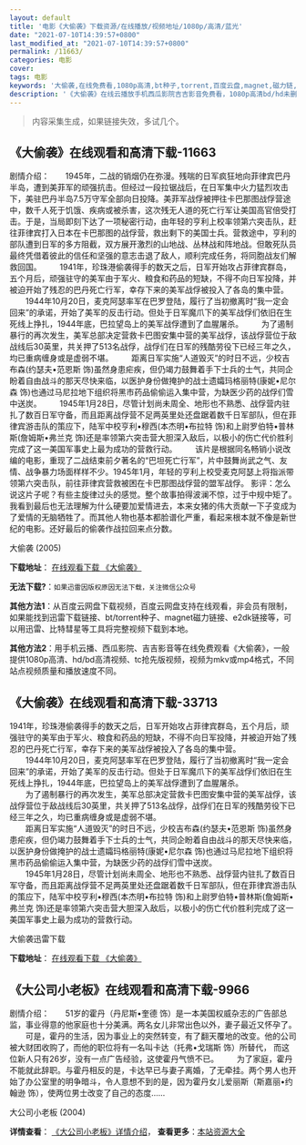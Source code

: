 ```yaml
---
layout: default
title: '电影《大偷袭》下载资源/在线播放/视频地址/1080p/高清/蓝光'
date: "2021-07-10T14:39:57+0800"
last_modified_at: "2021-07-10T14:39:57+0800"
permalink: /11663/
categories: 电影
cover:
tags: 电影
keywords: '大偷袭,在线免费看,1080p高清,bt种子,torrent,百度云盘,magnet,磁力链,迅雷下载资源'
description: '《大偷袭》在线云播放手机西瓜影院吉吉影音免费看，1080p高清bd/hd未删减完整版和tc抢先枪版，mkv/mp4格式，附带bt/torrent种子、magnet/磁力链、百度云盘、网盘资源迅雷下载链接'
---
```


>内容采集生成，如果链接失效，多试几个。


## 《大偷袭》在线观看和高清下载-11663

剧情介绍：　　1945年，二战的销烟仍在弥漫。残喘的日军疯狂地向菲律宾巴丹半岛，遭到美菲军的顽强抗击。但经过一段拉锯战后，在日军集中火力猛烈攻击下，美驻巴丹半岛7.5万守军全部向日投降。美菲军战俘被押往卡巴那图战俘营途中，数千人死于饥饿、疾病或被杀害，这次残无人道的死亡行军让美国高官倍受打击。于是，当局即刻下达了一项秘密行动，由年轻的亨利上校率领第六突击队，赶往菲律宾打入日本在卡巴那图的战俘营，救出剩下的美国士兵。营救途中，亨利的部队遭到日军的多方阻截，双方展开激烈的山地战、丛林战和阵地战。但敢死队员最终凭借着彼此的信任和坚强的意志击退了敌人，顺利完成任务，将同胞战友们解救回国。 　　1941年，珍珠港偷袭得手的数天之后，日军开始攻占菲律宾群岛，五个月后，顽强驻守的美军由于军火、粮食和药品的短缺，不得不向日军投降，并被迫开始了残忍的巴丹死亡行军，幸存下来的美军战俘被投入了各岛的集中营。 　　1944年10月20日，麦克阿瑟率军在巴罗登陆，履行了当初撤离时“我一定会回来”的承诺，开始了美军的反击行动。但处于日军魔爪下的美军战俘们依旧在生死线上挣扎，1944年底，巴拉望岛上的美军战俘遭到了血腥屠杀。 　　为了遏制暴行的再次发生，美军总部决定营救卡巴图安集中营的美军战俘，该战俘营位于敌战线后30英里，共关押了513名战俘，战俘们在日军的残酷劳役下已经三年之久，均已重病缠身或是虚弱不堪。 　　距离日军实施“人道毁灭”的时日不远，少校吉布森(约瑟夫•范恩斯 饰)虽然身患疟疾，但仍竭力鼓舞着手下士兵的士气，共同企盼着自由战斗的那天尽快来临，以医护身份做掩护的战士遗孀玛格丽特(康妮•尼尔森 饰)也通过马尼拉地下组织将黑市药品偷偷运入集中营，为缺医少药的战俘们雪中送炭。 　　1945年1月28日，尽管计划尚未周全、地形也不熟悉、战俘营内驻扎了数百日军守备，而且距离战俘营不足两英里处还盘踞着数千日军部队，但在菲律宾游击队的策应下，陆军中校亨利•穆西(本杰明•布拉特 饰)和上尉罗伯特•普林斯(詹姆斯•弗兰克 饰)还是率领第六突击营大胆深入敌后，以极小的伤亡代价胜利完成了这一美国军事史上最为成功的营救行动。 　　该片是根据同名畅销小说改编的电影，重现了二战结束前夕著名的“巴坦死亡行军”，片中鼓舞尚武之气、友情、战争暴力场面样样不少。1945年1月，年轻的亨利上校受麦克阿瑟上将指派带领第六突击队，前往菲律宾营救被困在卡巴那图战俘营的盟军战俘。 影评：怎么说这片子呢？有些主旋律过头的感觉。整个故事拍得波澜不惊，过于中规中矩了。我看到最后也无法理解为什么硬要加爱情进去，本来女猪的伟大贡献一下子变成为了爱情的无脑牺牲了。而其他人物也基本都脸谱化严重，看起来根本就不像是新世纪的电影。还好最后的偷袭作战拉回来点分数。


大偷袭 (2005)

**下载地址**： [在线观看下载 《大偷袭》](https://www.btbtdy.me/btdy/dy7548.html) 


**无法下载?**：`如果迅雷因版权原因无法下载，关注微信公众号 `

**其他方法1**：从百度云网盘下载视频，百度云网盘支持在线观看，非会员有限制，如果能找到迅雷下载链接、bt/torrent种子、magnet磁力链接、e2dk链接等，可以用迅雷、比特彗星等工具将完整视频下载到本地。

**其他方法2**：用手机云播、西瓜影院、吉吉影音等在线免费观看《大偷袭》，一般提供1080p高清、hd/bd高清视频、tc抢先版视频，视频为mkv或mp4格式，不同站点视频质量和播放速度不同。


## 《大偷袭》在线观看和高清下载-33713

1941年，珍珠港偷袭得手的数天之后，日军开始攻占菲律宾群岛，五个月后，顽强驻守的美军由于军火、粮食和药品的短缺，不得不向日军投降，并被迫开始了残忍的巴丹死亡行军，幸存下来的美军战俘被投入了各岛的集中营。<br />　　1944年10月20日，麦克阿瑟率军在巴罗登陆，履行了当初撤离时“我一定会回来”的承诺，开始了美军的反击行动。但处于日军魔爪下的美军战俘们依旧在生死线上挣扎，1944年底，巴拉望岛上的美军战俘遭到了血腥屠杀。<br />　　为了遏制暴行的再次发生，美军总部决定营救卡巴图安集中营的美军战俘，该战俘营位于敌战线后30英里，共关押了513名战俘，战俘们在日军的残酷劳役下已经三年之久，均已重病缠身或是虚弱不堪。<br />　　距离日军实施“人道毁灭”的时日不远，少校吉布森(约瑟夫&bull;范恩斯 饰)虽然身患疟疾，但仍竭力鼓舞着手下士兵的士气，共同企盼着自由战斗的那天尽快来临，以医护身份做掩护的战士遗孀玛格丽特(康妮•尼尔森 饰)也通过马尼拉地下组织将黑市药品偷偷运入集中营，为缺医少药的战俘们雪中送炭。<br />　　1945年1月28日，尽管计划尚未周全、地形也不熟悉、战俘营内驻扎了数百日军守备，而且距离战俘营不足两英里处还盘踞着数千日军部队，但在菲律宾游击队的策应下，陆军中校亨利•穆西(本杰明&bull;布拉特 饰)和上尉罗伯特•普林斯(詹姆斯&bull;弗兰克 饰)还是率领第六突击营大胆深入敌后，以极小的伤亡代价胜利完成了这一美国军事史上最为成功的营救行动。


大偷袭迅雷下载

**下载地址**： [在线观看下载 《大偷袭》](https://www.993dy.com//vod-detail-id-14204.html) 


## 《大公司小老板》在线观看和高清下载-9966

剧情介绍：　　51岁的霍丹（丹尼斯•奎德 饰）是一本美国权威杂志的广告部总监，事业得意的他家庭也十分美满。两名女儿非常出色以外，妻子最近又怀孕了。 　　可是，霍丹的生活，因为事业上的突然转变，有了翻天覆地的改变。他的公司被大财团收购了，而他的职位将有一名叫卡达（托弗•戈瑞斯 饰）所替代， 而这位新人只有26岁，没有一点广告经验，这使霍丹气愤不已。 　　为了家庭，霍丹不能就此辞职。与霍丹相反的是，卡达早已与妻子离婚，了无牵挂。两个男人也开始了办公室里的明争暗斗，令人意想不到的是，因为霍丹女儿爱丽斯（斯嘉丽•约翰逊 饰），使两位男士改变了自己的态度……


大公司小老板 (2004)

**详情查看**： [《大公司小老板》详情介绍](/movie/9966/)， **查看更多**：[本站资源大全](/movie/t/all/)

